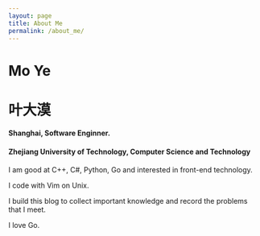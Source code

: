 ```yaml
---
layout: page
title: About Me
permalink: /about_me/
---
```


# Mo Ye

# 叶大漠

#### Shanghai, Software Enginner.

#### Zhejiang University of Technology, Computer Science and Technology

I am good at C++, C#, Python, Go and interested in front-end technology.

I code with Vim on Unix.

I build this blog to collect important knowledge and record the problems that I meet.

I love Go.
